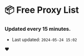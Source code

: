 # :package: Free Proxy List
### Updated every 15 minutes.

- Last updated: `2024-05-24 15:02`

:heart:
